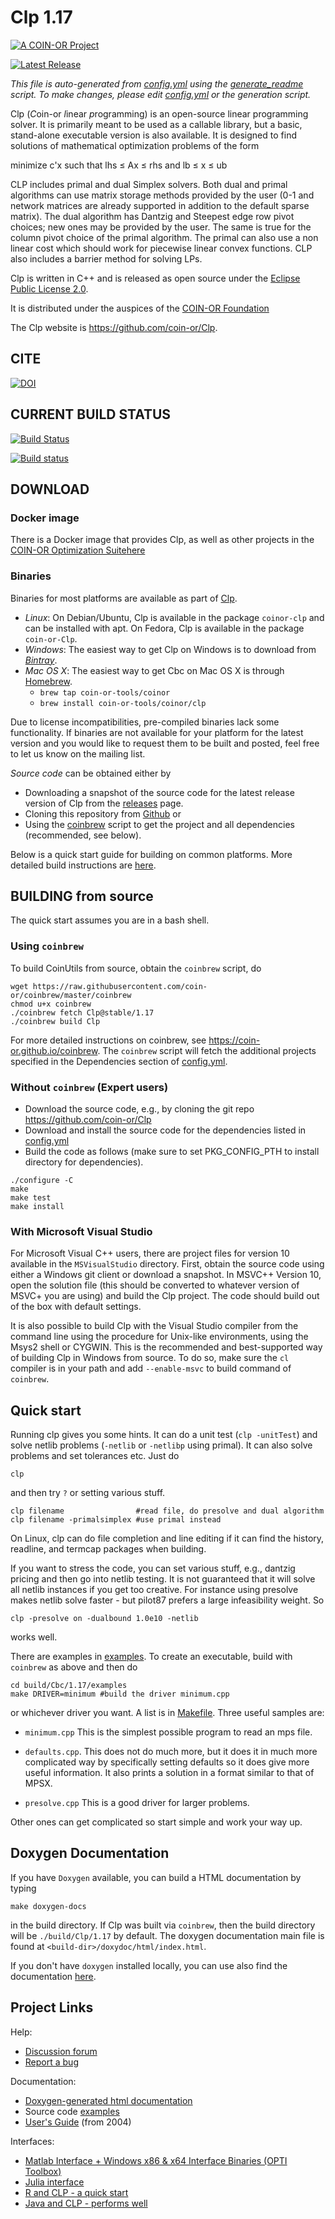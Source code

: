 # Clp 1.17

[![A COIN-OR Project](https://coin-or.github.io/coin-or-badge.png)](https://www.coin-or.org)

[![Latest Release](https://img.shields.io/github/v/release/coin-or/Clp?sort=semver)](https://github.com/coin-or/Clp/releases)

_This file is auto-generated from [config.yml](.coin-or/config.yml) using the 
[generate_readme](.coin-or/generate_readme) script.
To make changes, please edit [config.yml](.coin-or/config.yml) or the generation script._

Clp (*C*oin-or *l*inear *p*rogramming) is an open-source linear programming solver.
It is primarily meant to be used as a callable library, but a basic, stand-alone executable version is also available.
It is designed to find solutions of mathematical optimization problems of the form

minimize   c'x
such that  lhs &le; Ax &le; rhs
and        lb &le; x &le; ub


CLP includes primal and dual Simplex solvers.
Both dual and primal algorithms can use matrix storage methods provided by the user (0-1 and network matrices are already supported in addition to the default sparse matrix).
The dual algorithm has Dantzig and Steepest edge row pivot choices; new ones may be provided by the user.
The same is true for the column pivot choice of the primal algorithm.
The primal can also use a non linear cost which should work for piecewise linear convex functions.
CLP also includes a barrier method for solving LPs.


Clp is written in C++ and is released as open source under the [Eclipse Public License 2.0](http://www.opensource.org/licenses/EPL-2.0).

It is distributed under the auspices of the [COIN-OR Foundation](https://www.coin-or.org)

The Clp website is https://github.com/coin-or/Clp.

## CITE

[![DOI](https://zenodo.org/badge/173496299.svg)](https://zenodo.org/badge/latestdoi/173496299)

## CURRENT BUILD STATUS

[![Build Status](https://travis-ci.com/coin-or/Clp.svg?branch=stable/1.17)](https://travis-ci.com/coin-or/Clp)

[![Build status](https://ci.appveyor.com/api/projects/status/h3daf7woiig6n176/branch/stable/1.17?svg=true)](https://ci.appveyor.com/project/coin-or/Clp/branch/stable/1.17)

## DOWNLOAD

### Docker image

There is a Docker image that provides Clp, as well as other projects
in the [COIN-OR Optimization
Suite](https://github.com/coin-or/COIN-OR-OptimizationSuite)[here](https://hub.docker.com/repository/docker/coinor/coin-or-optimization-suite)

### Binaries

Binaries for most platforms are available as part of [Clp](https://bintray.com/coin-or/download/Clp). 

 * *Linux*: On Debian/Ubuntu, Clp is available in the package `coinor-clp` and can be installed with apt. On Fedora, Clp is available in the package `coin-or-Clp`.
 * *Windows*: The easiest way to get Clp on Windows is to download from *[Bintray](https://bintray.com/coin-or/download/Clp)*.
 * *Mac OS X*: The easiest way to get Cbc on Mac OS X is through [Homebrew](https://brew.sh).
   * `brew tap coin-or-tools/coinor`
   * `brew install coin-or-tools/coinor/clp`

Due to license incompatibilities, pre-compiled binaries lack some functionality.
If binaries are not available for your platform for the latest version and you would like to request them to be built and posted, feel free to let us know on the mailing list.

*Source code* can be obtained either by

 * Downloading a snapshot of the source code for the latest release version of Clp from the
 [releases](https://github.com/coin-or/Clp/releases) page.
 * Cloning this repository from [Github](https://github.com/coin-or/Clp) or 
 * Using the [coinbrew](https://github.com/coin-or/coinbrew) script to get the project and all dependencies (recommended, see below).   

Below is a quick start guide for building on common platforms. More detailed
build instructions are
[here](https://coin-or.github.io/user_introduction.html).

## BUILDING from source

The quick start assumes you are in a bash shell. 

### Using `coinbrew`

To build CoinUtils from source, obtain the `coinbrew` script, do
```
wget https://raw.githubusercontent.com/coin-or/coinbrew/master/coinbrew
chmod u+x coinbrew
./coinbrew fetch Clp@stable/1.17
./coinbrew build Clp
```
For more detailed instructions on coinbrew, see https://coin-or.github.io/coinbrew.
The `coinbrew` script will fetch the additional projects specified in the Dependencies section of [config.yml](.coin-or/config.yml).

### Without `coinbrew` (Expert users)

 * Download the source code, e.g., by cloning the git repo https://github.com/coin-or/Clp
 * Download and install the source code for the dependencies listed in [config.yml](.coin-or/config.yml)
 * Build the code as follows (make sure to set PKG_CONFIG_PTH to install directory for dependencies).

```
./configure -C
make
make test
make install
```

### With Microsoft Visual Studio

For Microsoft Visual C++ users, there are project files for version 10
available in the `MSVisualStudio` directory. First, obtain the source code
using either a Windows git client or download a snapshot. In MSVC++ Version
10, open the solution file (this should be converted to whatever version of
MSVC+ you are using) and build the Clp project. The code should build out of
the box with default settings.

It is also possible to build Clp with the Visual Studio compiler from the
command line using the procedure for Unix-like environments, using the Msys2
shell or CYGWIN. This is the recommended and best-supported way of building
Clp in Windows from source. To do so, make sure the `cl` compiler is in your
path and add `--enable-msvc` to build command of `coinbrew`.  

## Quick start

Running clp gives you some hints.  It can do a unit test (`clp -unitTest`) and solve netlib 
problems (`-netlib` or `-netlibp` using primal).  It can also solve problems and set tolerances
etc.  Just do 
```
clp 
``` 
and then try `?` or setting various stuff.

```
clp filename                #read file, do presolve and dual algorithm
clp filename -primalsimplex #use primal instead
```
On Linux, clp can do file completion and line editing if it can find the 
history, readline, and termcap packages when building.

If you want to stress the code, you can set various stuff, e.g., dantzig pricing
and then go into netlib testing.  It is not guaranteed that it will solve all 
netlib instances if you get too creative.  For instance using presolve makes 
netlib solve faster - but pilot87 prefers a large infeasibility weight.  So
```
clp -presolve on -dualbound 1.0e10 -netlib
```
works well.

There are examples in [examples](examples).  To create an executable, build 
with `coinbrew` as above and then do
```
cd build/Cbc/1.17/examples
make DRIVER=minimum #build the driver minimum.cpp
```
or whichever driver you want.  A list is in [Makefile](Makefile.in).
Three useful samples are:

 * `minimum.cpp` This is the simplest possible program to read an mps file.

 * `defaults.cpp`.  This does not do much more, but it does it in much more 
complicated way by specifically setting defaults so it does give more
useful information.  It also prints a solution in a format similar to that
of MPSX.

 * `presolve.cpp`  This is a good driver for larger problems.

Other ones can get complicated so start simple and work your way up.

## Doxygen Documentation

If you have `Doxygen` available, you can build a HTML documentation by typing

`make doxygen-docs` 

in the build directory. If Clp was built via `coinbrew`, then the build
directory will be `./build/Clp/1.17` by default. The doxygen documentation main file
is found at `<build-dir>/doxydoc/html/index.html`.

If you don't have `doxygen` installed locally, you can use also find the
documentation [here](http://coin-or.github.io/Clp/Doxygen).

## Project Links

Help:
 * [Discussion forum](https://github.com/coin-or/Clp/discussions)
 * [Report a bug](https://github.com/coin-or/Clp/issues/new)
 
Documentation:
 * [Doxygen-generated html documentation](http://www.coin-or.org/Doxygen/Clp)
 * Source code [examples](examples/)
 * [User's Guide](https://coin-or.github.io/Clp) (from 2004)

Interfaces:
 * [Matlab Interface + Windows x86 & x64 Interface Binaries (OPTI Toolbox)](https://www.inverseproblem.co.nz/OPTI/)
 * [Julia interface](https://github.com/JuliaOpt/Clp.jl)
 * [R and CLP - a quick start](https://cran.r-project.org/web/packages/clpAPI/vignettes/clpAPI.pdf)
 * [Java and CLP - performs well](http://orinanobworld.blogspot.co.uk/2016/06/using-clp-with-java.html)

